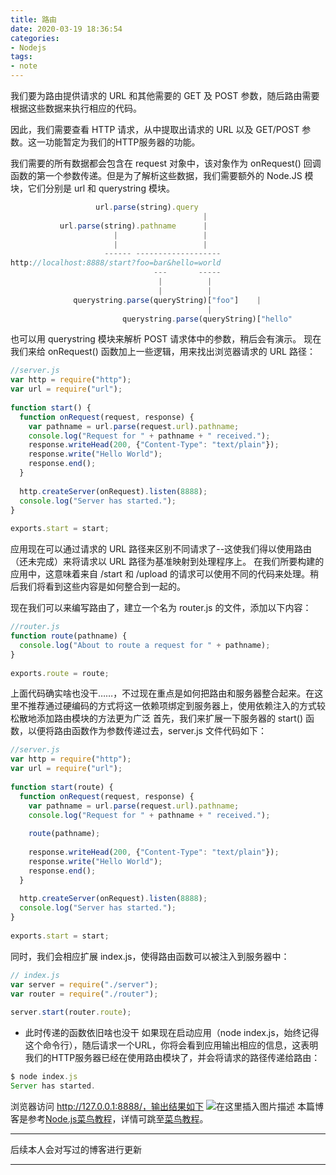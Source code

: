 ```yaml
---
title: 路由
date: 2020-03-19 18:36:54
categories: 
- Nodejs
tags: 
- note
---
```


我们要为路由提供请求的 URL 和其他需要的 GET 及 POST 参数，随后路由需要根据这些数据来执行相应的代码。

因此，我们需要查看 HTTP 请求，从中提取出请求的 URL 以及 GET/POST 参数。这一功能暂定为我们的HTTP服务器的功能。

我们需要的所有数据都会包含在 request 对象中，该对象作为 onRequest() 回调函数的第一个参数传递。但是为了解析这些数据，我们需要额外的 Node.JS 模块，它们分别是 url 和 querystring 模块。

```javascript
                   url.parse(string).query
                                           |
           url.parse(string).pathname      |
                       |                   |
                       |                   |
                     ------ -------------------
http://localhost:8888/start?foo=bar&hello=world
                                ---       -----
                                 |          |
                                 |          |
              querystring.parse(queryString)["foo"]    |
                                            |
                         querystring.parse(queryString)["hello"
```
也可以用 querystring 模块来解析 POST 请求体中的参数，稍后会有演示。
现在我们来给 onRequest() 函数加上一些逻辑，用来找出浏览器请求的 URL 路径：

```javascript
//server.js
var http = require("http");
var url = require("url");
 
function start() {
  function onRequest(request, response) {
    var pathname = url.parse(request.url).pathname;
    console.log("Request for " + pathname + " received.");
    response.writeHead(200, {"Content-Type": "text/plain"});
    response.write("Hello World");
    response.end();
  }
 
  http.createServer(onRequest).listen(8888);
  console.log("Server has started.");
}
 
exports.start = start;
```
应用现在可以通过请求的 URL 路径来区别不同请求了--这使我们得以使用路由（还未完成）来将请求以 URL 路径为基准映射到处理程序上。
在我们所要构建的应用中，这意味着来自 /start 和 /upload 的请求可以使用不同的代码来处理。稍后我们将看到这些内容是如何整合到一起的。

现在我们可以来编写路由了，建立一个名为 router.js 的文件，添加以下内容：

```javascript
//router.js
function route(pathname) {
  console.log("About to route a request for " + pathname);
}
 
exports.route = route;
```
上面代码确实啥也没干……，不过现在重点是如何把路由和服务器整合起来。在这里不推荐通过硬编码的方式将这一依赖项绑定到服务器上，使用依赖注入的方式较松散地添加路由模块的方法更为广泛
首先，我们来扩展一下服务器的 start() 函数，以便将路由函数作为参数传递过去，server.js 文件代码如下：

```javascript
//server.js
var http = require("http");
var url = require("url");
 
function start(route) {
  function onRequest(request, response) {
    var pathname = url.parse(request.url).pathname;
    console.log("Request for " + pathname + " received.");
 
    route(pathname);
 
    response.writeHead(200, {"Content-Type": "text/plain"});
    response.write("Hello World");
    response.end();
  }
 
  http.createServer(onRequest).listen(8888);
  console.log("Server has started.");
}
 
exports.start = start;
```
同时，我们会相应扩展 index.js，使得路由函数可以被注入到服务器中：

```javascript
// index.js
var server = require("./server");
var router = require("./router");
 
server.start(router.route);
```
* 此时传递的函数依旧啥也没干
如果现在启动应用（node index.js，始终记得这个命令行），随后请求一个URL，你将会看到应用输出相应的信息，这表明我们的HTTP服务器已经在使用路由模块了，并会将请求的路径传递给路由：

```javascript
$ node index.js
Server has started.
```
浏览器访问 http://127.0.0.1:8888/，输出结果如下
![在这里插入图片描述](https://img-blog.csdnimg.cn/20200319164641372.jpg?x-oss-process=image/watermark,type_ZmFuZ3poZW5naGVpdGk,shadow_10,text_aHR0cHM6Ly9ibG9nLmNzZG4ubmV0L1JlYXBlcl9NWEJH,size_16,color_FFFFFF,t_70)
本篇博客是参考[Node.js菜鸟教程](https://www.runoob.com/nodejs/nodejs-router.html)，详情可跳至[菜鸟教程](https://www.runoob.com/nodejs/nodejs-router.html)。
***
后续本人会对写过的博客进行更新
***

